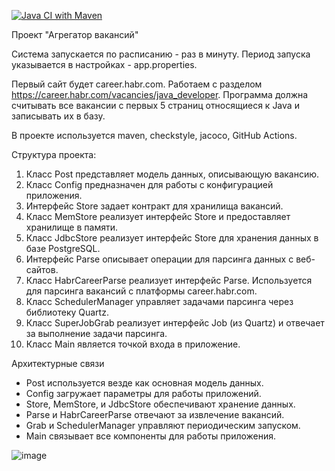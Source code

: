 [![Java CI with Maven](https://github.com/Olegsander48/job4j_grabber/actions/workflows/maven.yml/badge.svg)](https://github.com/Olegsander48/job4j_grabber/actions/workflows/maven.yml)

Проект "Агрегатор вакансий"

Система запускается по расписанию - раз в минуту.  Период запуска указывается в настройках - app.properties. 

Первый сайт будет career.habr.com. Работаем с разделом https://career.habr.com/vacancies/java_developer.  Программа должна считывать все вакансии c первых 5 страниц относящиеся к Java и записывать их в базу.

В проекте используется maven, checkstyle, jacoco, GitHub Actions.

Структура проекта:
1. Класс Post представляет модель данных, описывающую вакансию.
2. Класс Config предназначен для работы с конфигурацией приложения.
3. Интерфейс Store задает контракт для хранилища вакансий.
4. Класс MemStore реализует интерфейс Store и предоставляет хранилище в памяти.
5. Класс JdbcStore реализует интерфейс Store для хранения данных в базе PostgreSQL.
6. Интерфейс Parse описывает операции для парсинга данных с веб-сайтов.
7. Класс HabrCareerParse реализует интерфейс Parse. Используется для парсинга вакансий с платформы career.habr.com.
8. Класс SchedulerManager управляет задачами парсинга через библиотеку Quartz.
9. Класс SuperJobGrab реализует интерфейс Job (из Quartz) и отвечает за выполнение задачи парсинга.
10. Класс Main является точкой входа в приложение.

Архитектурные связи
* Post используется везде как основная модель данных.
* Config загружает параметры для работы приложений.
* Store, MemStore, и JdbcStore обеспечивают хранение данных.
* Parse и HabrCareerParse отвечают за извлечение вакансий.
* Grab и SchedulerManager управляют периодическим запуском.
* Main связывает все компоненты для работы приложения.

![image](https://github.com/user-attachments/assets/d82e82ab-6e04-4d49-b1e7-19f58647451a)
